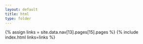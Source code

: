 ```yaml
---
layout: default
title: html
type: folder
---
```


{% assign links = site.data.nav[13].pages[15].pages %}
{% include index.html links=links %}